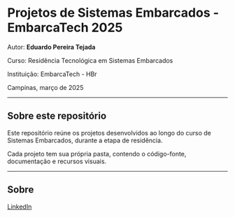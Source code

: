 # Projetos de Sistemas Embarcados - EmbarcaTech 2025

Autor: **Eduardo Pereira Tejada**

Curso: Residência Tecnológica em Sistemas Embarcados

Instituição: EmbarcaTech - HBr

Campinas, março de 2025

---

## Sobre este repositório

Este repositório reúne os projetos desenvolvidos ao longo do curso de Sistemas Embarcados, durante a etapa de residência.  

Cada projeto tem sua própria pasta, contendo o código-fonte, documentação e recursos visuais.

---

## Sobre
[LinkedIn](https://www.linkedin.com/in/eduardo-pereira-tejada/)
